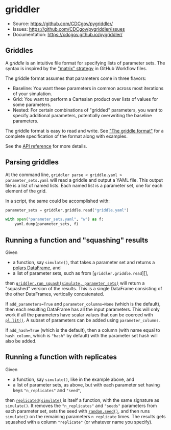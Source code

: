 # griddler

- Source: <https://github.com/CDCgov/pygriddler/>
- Issues: <https://github.com/CDCgov/pygriddler/issues>
- Documentation: <https://cdcgov.github.io/pygriddler/>

## Griddles

A _griddle_ is an intuitive file format for specifying lists of parameter sets. The syntax is inspired by the ["matrix" strategy](https://docs.github.com/en/actions/using-workflows/workflow-syntax-for-github-actions#jobsjob_idstrategymatrix) in GitHub Workflow files.

The griddle format assumes that parameters come in three flavors:

- Baseline: You want these parameters in common across most iterations of your simulation.
- Grid: You want to perform a Cartesian product over lists of values for some parameters.
- Nested: For certain combinations of "gridded" parameters, you want to specify additional parameters, potentially overwriting the baseline parameters.

The griddle format is easy to read and write. See ["The griddle format"](griddle.md) for a complete specification of the format along with examples.

See the [API reference](reference.md) for more details.

## Parsing griddles

At the command line, `griddler parse < griddle.yaml > parameter_sets.yaml` will read a griddle and output a YAML file. This output file is a list of named lists. Each named list is a parameter set, one for each element of the grid.

In a script, the same could be accomplished with:

```python
parameter_sets = griddler.griddle.read("griddle.yaml")

with open("parameter_sets.yaml", "w") as f:
    yaml.dump(parameter_sets, f)
```

## Running a function and "squashing" results

Given

- a function, say `simulate()`, that takes a parameter set and returns a [polars DataFrame](https://docs.pola.rs/py-polars/html/reference/dataframe/index.html), and
- a list of parameter sets, such as from [`griddler.griddle.read`][],

then [`griddler.run_squash(simulate, parameter_sets)`](reference.md#griddler.run_squash) will return a "squashed" version of the results. This is a single DataFrame consisting of the other DataFrames, vertically concatenated.

If `add_parameters=True` and `parameter_columns=None` (which is the default), then each resulting DataFrame has all the input parameters. This will only work if all the parameters have scalar values that can be coerced with [`pl.lit()`](https://docs.pola.rs/api/python/stable/reference/expressions/api/polars.lit.html). A subset of parameters can be added using `parameter_columns`.

If `add_hash=True` (which is the default), then a column (with name equal to `hash_column`, which is `"hash"` by default) with the parameter set hash will also be added.

## Running a function with replicates

Given

- a function, say `simulate()`, like in the example above, and
- a list of parameter sets, as above, but with each parameter set having keys `"n_replicates"` and `"seed"`,

then [`replicated(simulate)`](reference.md#griddler.replicated) is itself a function, with the same signature as `simulate()`. It removes the `"n_replicates"` and `"seeds"` parameters from each parameter set, sets the seed with [`random.seed()`](https://docs.python.org/3/library/random.html#random.seed), and then runs `simulate()` on the remaining parameters `n_replicate` times. The results gets squashed with a column `"replicate"` (or whatever name you specify).
